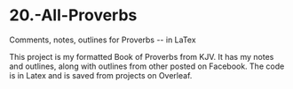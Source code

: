 # 20.-All-Proverbs
Comments, notes, outlines for Proverbs -- in LaTex

This project is my formatted Book of Proverbs from KJV.
It has my notes and outlines, along with outlines from
other posted on Facebook.  The code is in Latex and
is saved from projects on Overleaf.
